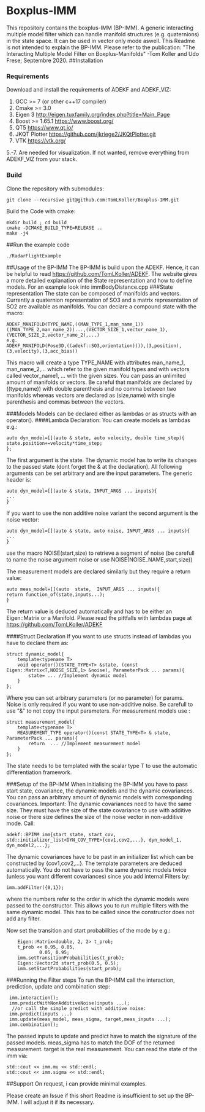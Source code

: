 # Boxplus-IMM
This repository contains the boxplus-IMM (BP-IMM). A generic interacting multiple model filter which can handle manifold structures  (e.g. quaternions) in the state space. 
It can be used in vector only mode aswell.  This Readme is not intended to explain the BP-IMM. Please refer to the publication:
"The Interacting Multiple Model Filter on Boxplus-Manifolds" -Tom Koller and Udo Frese; Septembre 2020.
##Installation 
### Requirements
Download and install the requirements of ADEKF and ADEKF_VIZ:
1. GCC >= 7  (or other c++17 compiler)        
1. Cmake >= 3.0       
1. Eigen 3                  http://eigen.tuxfamily.org/index.php?title=Main_Page
1. Boost >= 1.65.1          https://www.boost.org/
1. QT5                      https://www.qt.io/
1. JKQT Plotter             https://github.com/jkriege2/JKQtPlotter.git
1. VTK                      https://vtk.org/


5.-7. Are needed for visualization. If not wanted, remove everything from ADEKF_VIZ from your stack.

### Build
Clone the repository with submodules:

```
git clone --recursive git@github.com:TomLKoller/Boxplus-IMM.git
```


Build the Code with cmake:
```
mkdir build ; cd build
cmake -DCMAKE_BUILD_TYPE=RELEASE ..
make -j4
```


##Run the example code
```
./RadarFlightExample
```


##Usage of the BP-IMM
The BP-IMM is build upon the ADEKF. Hence, it can be helpful to read https://github.com/TomLKoller/ADEKF. The website gives a more detailed explanation of the State representation and how to define models.
For an example look into immBodyDistance.cpp
###State representation
The state can be composed of manifolds and vectors. Currently a quaternion representation of SO3 and a matrix representation of SO2 are available as manifolds.
You can declare a compound state with the macro: 

```
ADEKF_MANIFOLD(TYPE_NAME,((MAN_TYPE_1,man_name_1))((MAN_TYPE_2,man_name_2))...,(VECTOR_SIZE_1,vector_name_1),(VECTOR_SIZE_2,vector_name_2),...)
e.g.
ADEKF_MANIFOLD(Pose3D,((adekf::SO3,orientation)))),(3,position),(3,velocity),(3,acc_bias))
```
This macro will create a type TYPE_NAME with attributes man_name_1, man_name_2,... which refer to the given manifold types and with vectors called vector_name1, ... with the given sizes.
You can pass an unlimited amount of manifolds or vectors.
Be careful that manifolds are declared by ((type,name)) with double parenthesis and no comma between two manifolds
whereas vectors are declared as (size,name) with single parenthesis and commas between the vectors.

###Models
Models can be declared either as lambdas or as structs with an operator().
####Lambda Declaration:
You can create models as lambdas e.g.:
```
auto dyn_model=[](auto & state, auto velocity, double time_step){
state.position+=velocity*time_step;
};
```
The first argument is the state. The dynamic model has to write its changes to the passed state (dont forget the & at the declaration).
All following arguments can be set arbitrary and are the input parameters. The generic header is:
```
auto dyn_model=[](auto & state, INPUT_ARGS ... inputs){
...
}
```
If you want to use the non additive noise variant the second argument is the noise vector:
```
auto dyn_model=[](auto & state, auto noise, INPUT_ARGS ... inputs){
...
}
```
use the macro NOISE(start,size) to retrieve a segment of noise (be carefull to name the noise argument noise or use NOISE(NOISE_NAME,start,size))

The measurement models are declared similarly but they require a return value:
```
auto meas_model=[](auto  state,  INPUT_ARGS ... inputs){
return function_of(state,inputs...);
}
```
The return value is deduced automatically and has to be either an Eigen::Matrix or a Manifold.
Please read the pittfalls with lambdas page at  https://github.com/TomLKoller/ADEKF

####Struct Declaration
If you want to use structs instead of lambdas you have to declare them as:
```
struct dynamic_model{
    template<typename T>
    void operator()(STATE_TYPE<T> &state, (const Eigen::Matrix<T,NOISE_SIZE,1> &noise), ParameterPack ... params){
        state= ... //Implement dynamic model
    }
};
```
Where you can set arbitrary parameters (or no parameter) for params. Noise is only required if you want to use non-additive noise. Be carefull to use "&" to not copy the input parameters.
For measurement models use :
```
struct measurement_model{
    template<typename T>
    MEASUREMENT_TYPE operator()(const STATE_TYPE<T> & state, ParameterPack ... params){
        return  ... //Implement measurement model
    }
};
```

The state needs to be templated with the scalar type T to use the automatic differentiation framework.

###Setup of the BP-IMM
When initialising the BP-IMM you have to pass start state, covariance, the dynamic models and the dynamic covariances. 
You can pass an arbitrary amount of dynamic models with corresponding covariances. 
Important: The dynamic covariances need to have the same size.
 They must have the size of the state covariance to use with additive noise
 or there size defines the size of the noise vector in non-additive mode.
Call:
```
adekf::BPIMM imm{start_state, start_cov, std::initializer_list<DYN_COV_TYPE>{cov1,cov2,...}, dyn_model_1, dyn_model2,...};
```
The dynamic covariances have to be past in an initializer list which can be constructed by {cov1,cov2,...}.
The template parameters are deduced automatically. You do not have to pass the same dynamic models twice (unless you want different covariances) since you add internal Filters by:
```
imm.addFilter({0,1});
```
where the numbers refer to the order in which the dynamic models were passed to the constructor. 
This allows you to run multiple filters with the same dynamic model. This has to be called since the constructor does not add any filter.

Now set the transition and start probabilities of the mode by e.g.:
```
    Eigen::Matrix<double, 2, 2> t_prob;
    t_prob << 0.95, 0.05,
            0.05, 0.95;
    imm.setTransitionProbabilities(t_prob);
    Eigen::Vector2d start_prob(0.5, 0.5);
    imm.setStartProbabilities(start_prob);
```


###Running the Filter steps
To run the BP-IMM call the interaction, prediction, update and combination step:
```
 imm.interaction();
 imm.predictWithNonAdditiveNoise(inputs ...);
  //or call the simple predict with additive noise:
 imm.predict(inputs ...)  
 imm.update(meas_model, meas_sigma, target,meas_inputs ...);
 imm.combination();
```
The passed inputs to update and predict have to match the signature of the passed models. 
meas_sigma has to match the DOF of the returned measurement. target is the real measurement.
You can read the state of the imm via:
```
std::cout << imm.mu << std::endl;
std::cout << imm.sigma << std::endl;
```


##Support
On request, i can provide minimal examples. 

Please create an Issue  if this short Readme is insufficient to set up the BP-IMM. 
I will adjust it if its necessary. 
